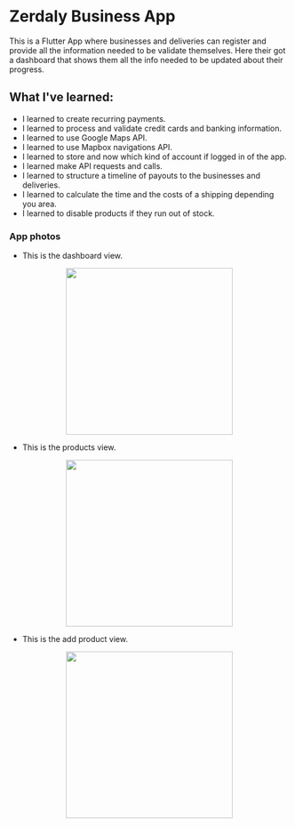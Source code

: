 # Zerdaly Business App
This is a Flutter App where businesses and deliveries can register and provide all the information needed to be validate
themselves. Here their got a dashboard that shows them all the info needed to be updated about their progress.

## What I've learned:
- I learned to create recurring payments.
- I learned to process and validate credit cards and banking information.
- I learned to use Google Maps API.
- I learned to use Mapbox navigations API.
- I learned to store and now which kind of account if logged in of the app.
- I learned make API requests and calls.
- I learned to structure a timeline of payouts to the businesses and deliveries.
- I learned to calculate the time and the costs of a shipping depending you area.
- I learned to disable products if they run out of stock.

### App photos

- This is the dashboard view.
<p align="center"><img src="https://i.imgur.com/tyOjEkx.jpg" width="300"></p>

- This is the products view.
<p align="center"><img src="https://i.imgur.com/D0x32sr.jpg" width="300"></p>

- This is the add product view.
<p align="center"><img src="https://i.imgur.com/34NANa1.jpg" width="300"></p>


